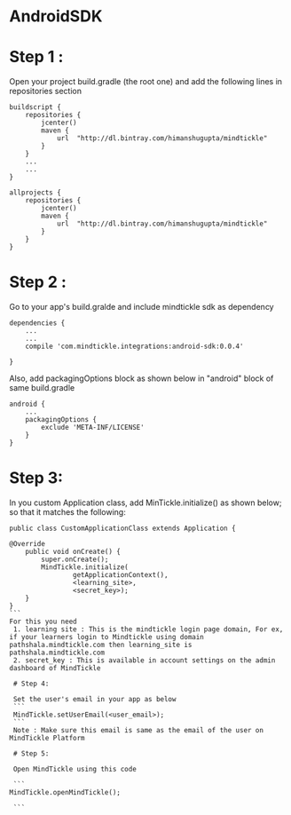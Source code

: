 # AndroidSDK

# Step 1 : 
Open your project build.gradle (the root one) and add the following lines in repositories section
```
buildscript {
    repositories {
        jcenter()
        maven {
            url  "http://dl.bintray.com/himanshugupta/mindtickle"
        }
    }
    ...
    ...
}

allprojects {
    repositories {
        jcenter()
        maven {
            url  "http://dl.bintray.com/himanshugupta/mindtickle"
        }
    }
}
```
# Step 2 :
Go to your app's build.gralde and include mindtickle sdk as dependency
```
dependencies {
    ...
    ...
    compile 'com.mindtickle.integrations:android-sdk:0.0.4'
    
}
```
Also, add packagingOptions block as shown below in "android" block of same build.gradle
```
android {
    ...
    packagingOptions {
        exclude 'META-INF/LICENSE'
    }
}
```
# Step 3:
In you custom Application class, add MinTickle.initialize() as shown below; so that it matches the following:
````
public class CustomApplicationClass extends Application {

@Override
    public void onCreate() {
        super.onCreate();
        MindTickle.initialize(
                getApplicationContext(),
                <learning_site>,
                <secret_key>);
    }
}
```
For this you need 
 1. learning site : This is the mindtickle login page domain, For ex, if your learners login to Mindtickle using domain pathshala.mindtickle.com then learning_site is pathshala.mindtickle.com
 2. secret_key : This is available in account settings on the admin dashboard of MindTickle
 
 # Step 4:
 
 Set the user's email in your app as below
 ```
 MindTickle.setUserEmail(<user_email>);
 ```
 Note : Make sure this email is same as the email of the user on MindTickle Platform
 
 # Step 5:
 
 Open MindTickle using this code
 
 ```
MindTickle.openMindTickle();

 ```


